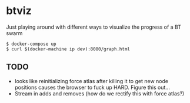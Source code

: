 # btviz

Just playing around with different ways to visualize the progress of a BT swarm

```
$ docker-compose up
$ curl $(docker-machine ip dev):8080/graph.html
```

## TODO
* looks like reinitializing force atlas after killing it to get new node positions causes the browser to fuck up HARD. Figure this out...
* Stream in adds and removes (how do we rectify this with force atlas?)
